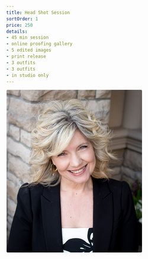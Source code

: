 ```yaml
---
title: Head Shot Session
sortOrder: 1
price: 250
details:
- 45 min session
- online proofing gallery
- 5 edited images 
- print release
- 3 outfits
- 3 outfits
- in studio only
---
```

![Head Shot Session](../../assets/headshotSession.png)
